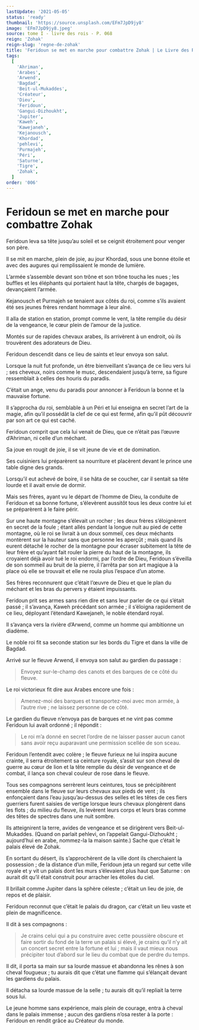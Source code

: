 ```yaml
---
lastUpdate: '2021-05-05'
status: 'ready'
thumbnail: 'https://source.unsplash.com/EFm7JpD9jy8'
image: 'EFm7JpD9jy8.jpeg'
source: tome I - livre des rois - P. 068
reign: 'Zohak'
reign-slug: 'regne-de-zohak'
title: 'Feridoun se met en marche pour combattre Zohak | Le Livre des Rois | Shâhnâmeh'
tags:
  [
    'Ahriman',
    'Arabes',
    'Arwend',
    'Bagdad',
    'Beit-ul-Mukaddes',
    'Créateur',
    'Dieu',
    'Feridoun',
    'Gangui-Dizhoukht',
    'Jupiter',
    'Kaweh',
    'Kawejaneh',
    'Kejanousch',
    'Khordad',
    'pehlevi',
    'Purmajeh',
    'Péri',
    'Saturne',
    'Tigre',
    'Zohak',
  ]
order: '006'
---
```


# Feridoun se met en marche pour combattre Zohak

Feridoun leva sa tête jusqu’au soleil et se ceignit étroitement pour venger son père.

Il se mit en marche, plein de joie, au jour Khordad, sous une bonne étoile et avec des augures qui remplissaient le monde de lumière.

L’armée s’assemble devant son trône et son trône toucha les nues ; les buffles et les éléphants qui portaient haut la tête, chargés de bagages, devançaient l’armée.

Kejanousch et Purmajeh se tenaient aux côtés du roi, comme s’ils avaient été ses jeunes frères rendant hommage à leur aîné.

Il alla de station en station, prompt comme le vent, la tête remplie du désir de la vengeance, le cœur plein de l’amour de la justice.

Montés sur de rapides chevaux arabes, ils arrivèrent à un endroit, où ils trouvèrent des adorateurs de Dieu.

Feridoun descendit dans ce lieu de saints et leur envoya son salut.

Lorsque la nuit fut profonde, un être bienveillant s’avança de ce lieu vers lui ; ses cheveux, noirs comme le musc, descendaient jusqu’à terre, sa figure ressemblait à celles des houris du paradis.

C’était un ange, venu du paradis pour annoncer à Feridoun la bonne et la mauvaise fortune.

Il s’approcha du roi, semblable à un Péri et lui enseigna en secret l’art de la magie, afin qu’il possédât la clef de ce qui est fermé, afin qu’il pût découvrir par son art ce qui est caché.

Feridoun comprit que cela lui venait de Dieu, que ce n’était pas l’œuvre d’Ahriman, ni celle d’un méchant.

Sa joue en rougit de joie, il se vit jeune de vie et de domination.

Ses cuisiniers lui préparèrent sa nourriture et placèrent devant le prince une table digne des grands.

Lorsqu’il eut achevé de boire, il se hâta de se coucher, car il sentait sa tête lourde et il avait envie de dormir.

Mais ses frères, ayant vu le départ de l’homme de Dieu, la conduite de Feridoun et sa bonne fortune, s’élevèrent aussitôt tous les deux contre lui et se préparèrent à le faire périr.

Sur une haute montagne s’élevait un rocher ; les deux frères s’éloignèrent en secret de la foule ; étant allés pendant la longue nuit au pied de cette montagne, où le roi se livrait à un doux sommeil, ces deux méchants montèrent sur la hauteur sans que personne les aperçût ; mais quand ils eurent détaché le rocher de la montagne pour écraser subitement la tête de leur frère et qu’ayant fait rouler la pierre du haut de la montagne, ils croyaient déjà avoir tué le roi endormi, par l’ordre de Dieu, Feridoun s’éveilla de son sommeil au bruit de la pierre, il l’arrêta par son art magique à la place où elle se trouvait et elle ne roula plus l’espace d’un atome.

Ses frères reconnurent que c’était l’œuvre de Dieu et que le plan du méchant et les bras du pervers y étaient impuissants.

Feridoun prit ses armes sans rien dire et sans leur parler de ce qui s’était passé ; il s’avança, Kaweh précédant son armée ; il s’éloigna rapidement de ce lieu, déployant l’étendard Kawejaneh, le noble étendard royal.

Il s’avança vers la rivière d’Arwend, comme un homme qui ambitionne un diadème.

Le noble roi fit sa seconde station sur les bords du Tigre et dans la ville de Bagdad.

Arrivé sur le fleuve Arwend, il envoya son salut au gardien du passage :

> Envoyez sur-le-champ des canots et des barques de ce côté du fleuve.

Le roi victorieux fit dire aux Arabes encore une fois :

> Amenez-moi des barques et transportez-moi avec mon armée, à l’autre rive ; ne laissez personne de ce côté.

Le gardien du fleuve n’envoya pas de barques et ne vint pas comme Feridoun lui avait ordonné ; il répondit :

> Le roi m’a donné en secret l’ordre de ne laisser passer aucun canot sans avoir reçu auparavant une permission scellée de son sceau.

Feridoun l’entendit avec colère ; le fleuve furieux ne lui inspira aucune crainte, il serra étroitement sa ceinture royale, s’assit sur son cheval de guerre au cœur de lion et la tête remplie du désir de vengeance et de combat, il lança son cheval couleur de rose dans le fleuve.

Tous ses compagnons serrèrent leurs ceintures, tous se précipitèrent ensemble dans le fleuve sur leurs chevaux aux pieds de vent ; ils enfonçaient dans l’eau jusqu’au-dessus des selles et les têtes de ces fiers guerriers furent saisies de vertige lorsque leurs chevaux plongèrent dans les flots ; du milieu du fleuve, ils levèrent leurs corps et leurs bras comme des têtes de spectres dans une nuit sombre.

Ils atteignirent la terre, avides de vengeance et se dirigèrent vers Beit-ul-Mukaddes. (Quand on parlait pehlevi, on l’appelait Gangui-Dizhoukht ; aujourd’hui en arabe, nommez-la la maison sainte.) Sache que c’était le palais élevé de Zohak.

En sortant du désert, ils s’approchèrent de la ville dont ils cherchaient la possession ; de la distance d’un mille, Feridoun jeta un regard sur cette ville royale et y vit un palais dont les murs s’élevaient plus haut que Saturne : on aurait dit qu’il était construit pour arracher les étoiles du ciel.

Il brillait comme Jupiter dans la sphère céleste ; c’était un lieu de joie, de repos et de plaisir.

Feridoun reconnut que c’était le palais du dragon, car c’était un lieu vaste et plein de magnificence.

Il dit à ses compagnons :

> Je crains celui qui a pu construire avec cette poussière obscure et faire sortir du fond de la terre un palais si élevé, je crains qu’il n’y ait un concert secret entre la fortune et lui ; mais il vaut mieux nous précipiter tout d’abord sur le lieu du combat que de perdre du temps.

Il dit, il porta sa main sur sa lourde massue et abandonna les rênes à son cheval fougueux ; tu aurais dit que c’état une flamme qui s’élançait devant les gardiens du palais.

Il détacha sa lourde massue de la selle ; tu aurais dit qu’il repliait la terre sous lui.

Le jeune homme sans expérience, mais plein de courage, entra à cheval dans le palais immense ; aucun des gardiens n’osa rester à la porte : Feridoun en rendit grâce au Créateur du monde.
